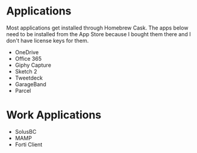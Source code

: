 # Applications

Most applications get installed through Homebrew Cask. The apps below need to be installed from the App Store because I bought them there and I don't have license keys for them.

- OneDrive
- Office 365
- Giphy Capture
- Sketch 2
- Tweetdeck
- GarageBand
- Parcel


# Work Applications
- SolusBC
- MAMP
- Forti Client
